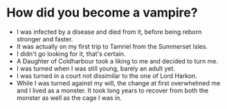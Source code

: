 # How did you become a vampire?

- I was infected by a disease and died from it, before being reborn stronger and faster.
- It was actually on my first trip to Tamriel from the Summerset Isles.
- I didn't go looking for it, that's certain.
- A Daughter of Coldharbour took a liking to me and decided to turn me.
- I was turned when I was still young, barely an adult yet.
- I was turned in a court not dissimilar to the one of Lord Harkon.
- While I was turned against my will, the change at first overwhelmed me and I lived as a monster. It took long years to recover from both the monster as well as the cage I was in.
